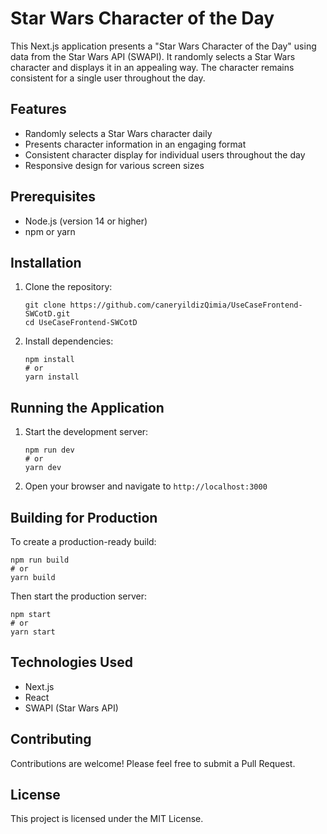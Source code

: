 # Star Wars Character of the Day

This Next.js application presents a "Star Wars Character of the Day" using data from the Star Wars API (SWAPI). It randomly selects a Star Wars character and displays it in an appealing way. The character remains consistent for a single user throughout the day.

## Features

- Randomly selects a Star Wars character daily
- Presents character information in an engaging format
- Consistent character display for individual users throughout the day
- Responsive design for various screen sizes

## Prerequisites

- Node.js (version 14 or higher)
- npm or yarn

## Installation

1. Clone the repository:
   ```
   git clone https://github.com/caneryildizQimia/UseCaseFrontend-SWCotD.git
   cd UseCaseFrontend-SWCotD
   ```

2. Install dependencies:
   ```
   npm install
   # or
   yarn install
   ```

## Running the Application

1. Start the development server:
   ```
   npm run dev
   # or
   yarn dev
   ```

2. Open your browser and navigate to `http://localhost:3000`

## Building for Production

To create a production-ready build:

```
npm run build
# or
yarn build
```

Then start the production server:

```
npm start
# or
yarn start
```


## Technologies Used

- Next.js
- React
- SWAPI (Star Wars API)

## Contributing

Contributions are welcome! Please feel free to submit a Pull Request.

## License

This project is licensed under the MIT License.
